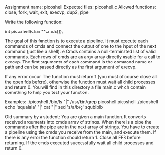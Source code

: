 Assignment name: picoshell Expected files: picoshell.c Allowed functions: close, fork, wait, exit, execvp, dup2, pipe

Write the following function:

int picoshell(char **cmds[]);

The goal of this function is to execute a pipeline. It must execute each commands of cmds and connect the output of one to the input of the next command (just like a shell). e Cmds contains a null-terminated list of valid commands. Each rows of cmds are an argv array directly usable for a call to execvp. The first arguments of each command is the command name or path and can be passed directly as the first argument of execvp.

If any error occur, The function must return 1 (you must of course close all the open fds before). otherwise the function must wait all child processes and return 0. You will find in this directory a file main.c which contain something to help you test your function.

Examples: ./picoshell /bin/ls "|" /usr/bin/grep picoshell picoshell ./picoshell echo 'squalala' "|" cat "|" sed 's/a/b/g' squblblb

Old summary by a student: You are given a main function. It converts received arguments into cmds array of strings. When there is a pipe the commands after the pipe are in the next array of strings. You have to create a pipeline using the cmds you receive from the main, and execute them. If there is any error the function should return 1. Close all FFS before returning. If the cmds executed successfully wait all child processes and return 0.
